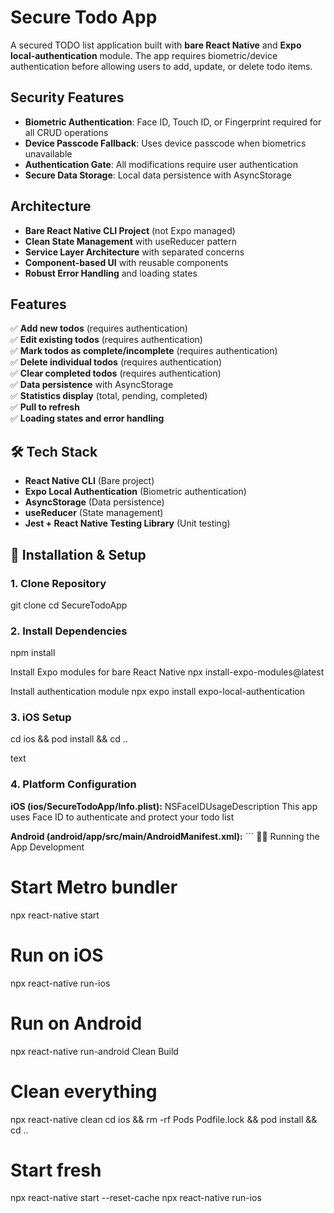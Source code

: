 
# Secure Todo App

A secured TODO list application built with **bare React Native** and **Expo local-authentication** module. The app requires biometric/device authentication before allowing users to add, update, or delete todo items.

## Security Features

- **Biometric Authentication**: Face ID, Touch ID, or Fingerprint required for all CRUD operations
- **Device Passcode Fallback**: Uses device passcode when biometrics unavailable
- **Authentication Gate**: All modifications require user authentication
- **Secure Data Storage**: Local data persistence with AsyncStorage

##  Architecture

- **Bare React Native CLI Project** (not Expo managed)
- **Clean State Management** with useReducer pattern
- **Service Layer Architecture** with separated concerns
- **Component-based UI** with reusable components
- **Robust Error Handling** and loading states

##  Features

✅ **Add new todos** (requires authentication)  
✅ **Edit existing todos** (requires authentication)  
✅ **Mark todos as complete/incomplete** (requires authentication)  
✅ **Delete individual todos** (requires authentication)  
✅ **Clear completed todos** (requires authentication)  
✅ **Data persistence** with AsyncStorage  
✅ **Statistics display** (total, pending, completed)  
✅ **Pull to refresh**  
✅ **Loading states and error handling**  

## 🛠️ Tech Stack

- **React Native CLI** (Bare project)
- **Expo Local Authentication** (Biometric authentication)
- **AsyncStorage** (Data persistence)
- **useReducer** (State management)
- **Jest + React Native Testing Library** (Unit testing)


## 🚀 Installation & Setup

### 1. Clone Repository
git clone <your-repo-url>
cd SecureTodoApp

### 2. Install Dependencies
npm install

Install Expo modules for bare React Native
npx install-expo-modules@latest

Install authentication module
npx expo install expo-local-authentication


### 3. iOS Setup
cd ios && pod install && cd ..

text

### 4. Platform Configuration

**iOS (ios/SecureTodoApp/Info.plist):**
<key>NSFaceIDUsageDescription</key>
<string>This app uses Face ID to authenticate and protect your todo list</string>


**Android (android/app/src/main/AndroidManifest.xml):**
<uses-permission android:name="android.permission.USE_FINGERPRINT" /> <uses-permission android:name="android.permission.USE_BIOMETRIC" /> ```
🏃‍♂️ Running the App
Development

# Start Metro bundler
npx react-native start

# Run on iOS
npx react-native run-ios

# Run on Android
npx react-native run-android
Clean Build

# Clean everything
npx react-native clean
cd ios && rm -rf Pods Podfile.lock && pod install && cd ..

# Start fresh
npx react-native start --reset-cache
npx react-native run-ios
